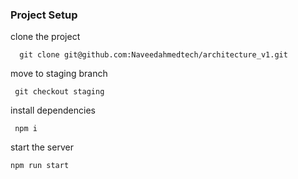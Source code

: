 ### Project Setup 
  
clone the project 
```
  git clone git@github.com:Naveedahmedtech/architecture_v1.git
```

move to staging branch

```
 git checkout staging
```


install dependencies

```
 npm i 
```

start the server

```
npm run start
```


